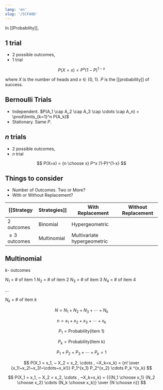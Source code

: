```yaml
---
lang: 'en'
slug: '/5CFA0D'
---
```


In [[Probability]],

## $1$ trial

- 2 possible outcomes,
- 1 trial

$$
P(X=x) = P^x (1-P)^{1-x}
$$

where $X$ is the number of heads and $x \in \{0, ~1\}$. $P$ is the [[probability]] of success.

## Bernoulli Trials

- Independent. $P(A_1 \cap A_2 \cap A_3 \cap \cdots \cap A_n) = \prod\limits_{k=1}^n P(A_k)$
- Stationary. Same $P$.

## $n$ trials

- 2 possible outcomes,
- $n$ trial

$$
P(X=x) = {n \choose x} P^x (1-P)^{1-x}
$$

## Things to consider

- Number of Outcomes. Two or More?
- With or Without Replacement?

| [[Strategy        | Strategies]] | With Replacement            | Without Replacement |
| ----------------- | ------------ | --------------------------- | ------------------- |
| $2$ outcomes      | Binomial     | Hypergeometric              |
| $\geq 3$ outcomes | Multinomial  | Multivariate hypergeometric |

## Multinomial

$k$- outcomes

$N_1$ = # of item 1
$N_2$ = # of item 2
$N_3$ = # of item 3
$N_4$ = # of item 4

...

$N_k$ = # of item $k$

$$
N = N_1 + N_2 + N_3 + \cdots + N_k
$$

$$
n = x_1 + x_2 + x_3 + \cdots + x_k
$$

$$
P_1 = \text{Probability}(\text{Item 1})
$$

$$
P_k = \text{Probability}(\text{Item k})
$$

$$
P_1 + P_2 + P_3 + \cdots + P_k = 1
$$

$$
P(X_1 = x_1, ~ X_2 = x_2, \cdots , ~X_k=x_k) = {n! \over {x_1!~x_2!~x_3!~\cdots~x_k!}} P_1^{x_1} P_2^{x_2} \cdots P_k ^{x_k}
$$

$$
P(X_1 = x_1, ~ X_2 = x_2, \cdots , ~X_k=x_k) = {{{N_1 \choose x_1} {N_2 \choose x_2} \cdots {N_k \choose x_k}} \over {N \choose n}}
$$
